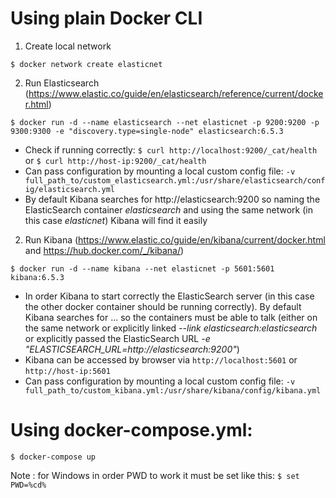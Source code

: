 
# Using plain Docker CLI
1. Create local network

```
$ docker network create elasticnet
```

2. Run Elasticsearch (https://www.elastic.co/guide/en/elasticsearch/reference/current/docker.html)

```
$ docker run -d --name elasticsearch --net elasticnet -p 9200:9200 -p 9300:9300 -e "discovery.type=single-node" elasticsearch:6.5.3
```

 - Check if running correctly:  ``` $ curl http://localhost:9200/_cat/health ``` or ``` $ curl http://host-ip:9200/_cat/health ```
 - Can pass configuration by mounting a local custom config file: ``` -v full_path_to/custom_elasticsearch.yml:/usr/share/elasticsearch/config/elasticsearch.yml ```
 - By default Kibana searches for http://elasticsearch:9200 so naming the ElasticSearch container _elasticsearch_ and using the same network (in this case _elasticnet_) Kibana will find it easily

2. Run Kibana (https://www.elastic.co/guide/en/kibana/current/docker.html and https://hub.docker.com/_/kibana/)

```
$ docker run -d --name kibana --net elasticnet -p 5601:5601 kibana:6.5.3
```

 - In order Kibana to start correctly the ElasticSearch server (in this case the other docker container should be running correctly). By default Kibana searches for ... so the containers must be able to talk (either on the same network or explicitly linked  _--link elasticsearch:elasticsearch_ or explicitly passed the ElasticSearch URL _-e "ELASTICSEARCH_URL=http://elasticsearch:9200"_)
 - Kibana can be accessed by browser via ``` http://localhost:5601 ``` or ``` http://host-ip:5601 ```
 - Can pass configuration by mounting a local custom config file:
 ``` -v full_path_to/custom_kibana.yml:/usr/share/kibana/config/kibana.yml ```


# Using docker-compose.yml:
``` $ docker-compose up ```

Note : for Windows in order PWD to work it must be set like this: ``` $ set PWD=%cd% ```
